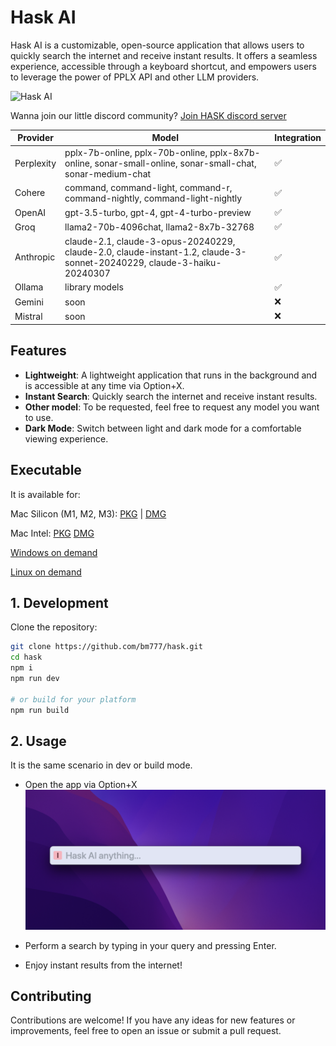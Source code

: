 # Hask AI

Hask AI is a customizable, open-source application that allows users to quickly search the internet and receive instant results. It offers a seamless experience, accessible through a keyboard shortcut, and empowers users to leverage the power of PPLX API and other LLM providers.

![Hask AI](assets/record.gif)




Wanna join our little discord community? [Join HASK discord server](https://discord.gg/cSf3RpQdws)


| Provider           | Model              | Integration       |
| ------------------ | ------------------ | ----------------- |
| Perplexity         | pplx-7b-online, pplx-70b-online, pplx-8x7b-online, sonar-small-online, sonar-small-chat, sonar-medium-chat |  ✅               |
| Cohere             | command, command-light, command-r, command-nightly, command-light-nightly |  ✅               |
| OpenAI             | gpt-3.5-turbo, gpt-4, gpt-4-turbo-preview |  ✅               |
| Groq               | llama2-70b-4096chat, llama2-8x7b-32768 | ✅               | 
| Anthropic          | claude-2.1, claude-3-opus-20240229, claude-2.0, claude-instant-1.2, claude-3-sonnet-20240229, claude-3-haiku-20240307 |  ✅               |
| Ollama             | library models |  ✅               |
| Gemini             | soon |  ❌               |
| Mistral            | soon |  ❌               |



## Features
- **Lightweight**: A lightweight application that runs in the background and is accessible at any time via Option+X.
- **Instant Search**: Quickly search the internet and receive instant results.
- **Other model**: To be requested, feel free to request any model you want to use.
- **Dark Mode**: Switch between light and dark mode for a comfortable viewing experience.

## Executable
It is available for:

Mac Silicon (M1, M2, M3): [PKG](https://github.com/bm777/hask/releases/download/v1.5/hask-ai-arm64.pkg) | [DMG](https://github.com/bm777/hask/releases/download/v1.5/hask-ai-arm64.dmg)

Mac Intel: [PKG](https://github.com/bm777/hask/releases/download/v1.5/hask-ai-intel.pkg) [DMG](https://github.com/bm777/hask/releases/download/v1.5/hask-ai-intel.dmg)

[Windows on demand](https://github.com/bm777/hask/issues/new)

[Linux on demand](https://github.com/bm777/hask/issues/new)


## 1. Development
Clone the repository:

```bash
git clone https://github.com/bm777/hask.git
cd hask
npm i
npm run dev

# or build for your platform
npm run build
```

## 2. Usage
It is the same scenario in dev or build mode.
- Open the app via Option+X
![Hask AI](assets/empty.png)

- Perform a search by typing in your query and pressing Enter.
- Enjoy instant results from the internet!

## Contributing
Contributions are welcome! If you have any ideas for new features or improvements, feel free to open an issue or submit a pull request.

